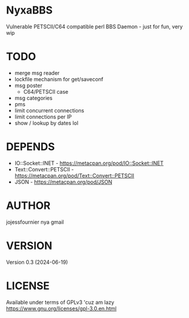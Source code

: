 # NyxaBBS
Vulnerable PETSCII/C64 compatible perl BBS Daemon - just for fun, very wip

# TODO
* merge msg reader
* lockfile mechanism for get/saveconf
* msg poster
   * C64/PETSCII case
* msg categories
* pms
* limit concurrent connections
* limit connections per IP 
* show / lookup by dates lol

# DEPENDS
* IO::Socket::INET - https://metacpan.org/pod/IO::Socket::INET
* Text::Convert::PETSCII - https://metacpan.org/pod/Text::Convert::PETSCII
* JSON - https://metacpan.org/pod/JSON

# AUTHOR
jojessfournier nya gmail

# VERSION
Version 0.3 (2024-06-19)

# LICENSE
Available under terms of GPLv3 'cuz am lazy https://www.gnu.org/licenses/gpl-3.0.en.html
